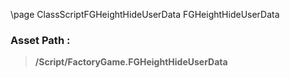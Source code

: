\page ClassScriptFGHeightHideUserData FGHeightHideUserData
### Asset Path :
<b><blockquote>/Script/FactoryGame.FGHeightHideUserData</blockquote></b>
